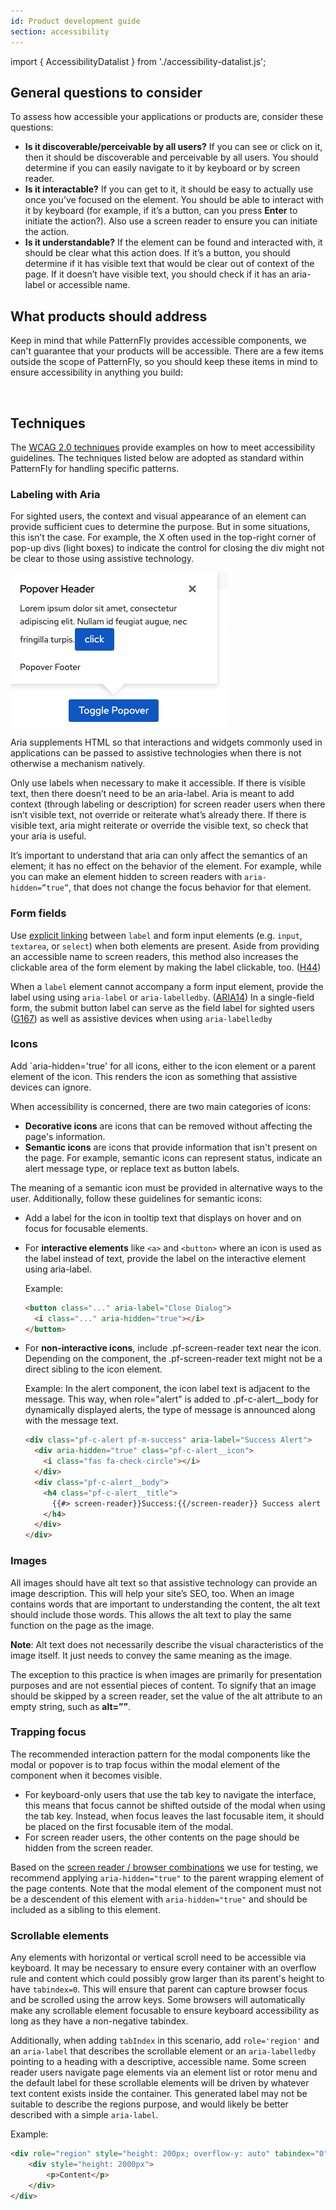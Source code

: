 ```yaml
---
id: Product development guide
section: accessibility
---
```

import { AccessibilityDatalist } from './accessibility-datalist.js';

## General questions to consider

To assess how accessible your applications or products are, consider these questions:
- **Is it discoverable/perceivable by all users?** If you can see or click on it, then it should be discoverable and perceivable by all users. You should determine if you can easily navigate to it by keyboard or by screen reader.
- **Is it interactable?** If you can get to it, it should be easy to actually use once you’ve focused on the element. You should be able to interact with it by keyboard (for example, if it’s a button, can you press **Enter** to initiate the action?). Also use a screen reader to ensure you can initiate the action.
- **Is it understandable?** If the element can be found and interacted with, it should be clear what this action does. If it’s a button, you should determine if it has visible text that would be clear out of context of the page. If it doesn’t have visible text, you should check if it has an aria-label or accessible name.


## What products should address

Keep in mind that while PatternFly provides accessible components, we can't guarantee that your products will be accessible. There are a few items outside the scope of PatternFly, so you should keep these items in mind to ensure accessibility in anything you build: 
<br />


<AccessibilityDatalist />

<br />

## Techniques
The [WCAG 2.0 techniques](https://www.w3.org/TR/WCAG20-TECHS/Overview.html#contents) provide examples on how to meet accessibility guidelines. The techniques listed below are adopted as standard within PatternFly for handling specific patterns.


### Labeling with Aria
For sighted users, the context and visual appearance of an element can provide sufficient cues to determine the purpose. But in some situations, this isn’t the case. For example, the X often used in the top-right corner of pop-up divs (light boxes) to indicate the control for closing the div might not be clear to those using assistive technology. 

<img src="./Popover.png" alt="Popover example of close button" />

Aria supplements HTML so that interactions and widgets commonly used in applications can be passed to assistive technologies when there is not otherwise a mechanism natively. 

Only use labels when necessary to make it accessible. If there is visible text, then there doesn’t need to be an aria-label. Aria is meant to add context (through labeling or description) for screen reader users when there isn’t visible text, not override or reiterate what’s already there. If there is visible text, aria might reiterate or override the visible text, so check that your aria is useful.

It’s important to understand that aria can only affect the semantics of an element; it has no effect on the behavior of the element. For example, while you can make an element hidden to screen readers with `aria-hidden=”true”`, that does not change the focus behavior for that element.


### Form fields

Use [explicit linking](https://www.w3.org/TR/WCAG20-TECHS/H44.html) between `label` and form input elements (e.g. `input`, `textarea`, or `select`) when both elements are present. Aside from providing an accessible name to screen readers, this method also increases the clickable area of the form element by making the label clickable, too. ([H44](//www.w3.org/TR/WCAG20-TECHS/H44.html))

When a `label` element cannot accompany a form input element, provide the label using using `aria-label` or `aria-labelledby`. ([ARIA14](//www.w3.org/TR/WCAG20-TECHS/ARIA14.html)) In a single-field form, the submit button label can serve as the field label for sighted users ([G167](//www.w3.org/TR/WCAG20-TECHS/general.html#G167)) as well as assistive devices when using `aria-labelledby`


### Icons

Add `aria-hidden='true' for all icons, either to the icon element or a parent element of the icon. This renders the icon as something that assistive devices can ignore.

When accessibility is concerned, there are two main categories of icons:
- **Decorative icons** are icons that can be removed without affecting the page's information.
- **Semantic icons** are icons that provide information that isn't present on the page. For example, semantic icons can represent status, indicate an alert message type, or replace text as button labels.

The meaning of a semantic icon must be provided in alternative ways to the user. Additionally, follow these guidelines for semantic icons:

- Add a label for the icon in tooltip text that displays on hover and on focus for focusable elements. 

- For **interactive elements** like `<a>` and `<button>` where an icon is used as the label instead of text, provide the label on the interactive element using aria-label. 

  Example: 

    ```html noLive
    <button class="..." aria-label="Close Dialog">
      <i class="..." aria-hidden="true"></i>
    </button>
    ```

- For **non-interactive icons**, include .pf-screen-reader text near the icon. Depending on the component, the .pf-screen-reader text might not be a direct sibling to the icon element.  

  Example: In the alert component, the icon label text is adjacent to the message. This way, when role="alert" is added to .pf-c-alert__body for dynamically displayed alerts, the type of message is announced along with the message text.

    ```html noLive
    <div class="pf-c-alert pf-m-success" aria-label="Success Alert">
      <div aria-hidden="true" class="pf-c-alert__icon">
        <i class="fas fa-check-circle"></i>
      </div>
      <div class="pf-c-alert__body">
        <h4 class="pf-c-alert__title">
          {{#> screen-reader}}Success:{{/screen-reader}} Success alert title
        </h4>
      </div>
    </div>
    ```

### Images
All images should have alt text so that assistive technology can provide an image description. This will help your site’s SEO, too. When an image contains words that are important to understanding the content, the alt text should include those words. This allows the alt text to play the same function on the page as the image. 

**Note**: Alt text does not necessarily describe the visual characteristics of the image itself. It just needs to convey the same meaning as the image. 

The exception to this practice is when images are primarily for presentation purposes and are not essential pieces of content. To signify that an image should be skipped by a screen reader, set the value of the alt attribute to an empty string, such as **alt=””**.

### Trapping focus
The recommended interaction pattern for the modal components like the modal or popover is to trap focus within the modal element of the component when it becomes visible.  

- For keyboard-only users that use the tab key to navigate the interface, this means that focus cannot be shifted outside of the modal when using the tab key. Instead, when focus leaves the last focusable item, it should be placed on the first focusable item of the modal. 
- For screen reader users, the other contents on the page should be hidden from the screen reader.

Based on the [screen reader / browser combinations](https://www.patternfly.org/v4/get-started/accessibility-guide#testing) we use for testing, we recommend applying `aria-hidden="true"` to the parent wrapping element of the page contents. Note that the modal element of the component must not be a descendent of this element with `aria-hidden="true"` and should be included as a sibling to this element.

### Scrollable elements
Any elements with horizontal or vertical scroll need to be accessible via keyboard. It may be necessary to ensure every 
container with an overflow rule and content which could possibly grow larger than its parent's height to have 
`tabindex=0`. This will ensure that parent can capture browser focus and be scrolled using the arrow keys. Some browsers
will automatically make any scrollable element focusable to ensure keyboard accessibility as long as they have a 
non-negative tabindex.

Additionally, when adding `tabIndex` in this scenario, add `role='region'` and an `aria-label` that describes the scrollable element
or an `aria-labelledby` pointing to a heading with a descriptive, accessible name.
Some screen reader users navigate page elements via an element list or rotor menu and the default label for these scrollable elements
will be driven by whatever text content exists inside the container. This generated label may not be suitable to describe the regions purpose, and 
would likely be better described with a simple `aria-label`. 

Example:
```html noLive
<div role="region" style="height: 200px; overflow-y: auto" tabindex="0" aria-label="Scrollable content">
    <div style="height: 2000px">
        <p>Content</p>
    </div>
</div>
```